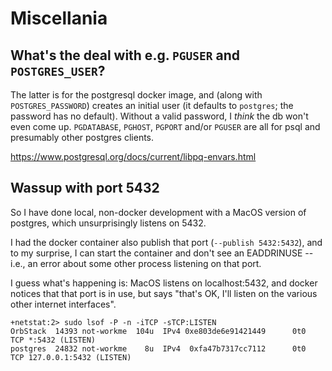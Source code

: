 # Miscellania
## What's the deal with e.g. `PGUSER` and `POSTGRES_USER`?

The latter is for the postgresql docker image, and (along with `POSTGRES_PASSWORD`) creates an initial user (it
defaults to `postgres`; the password has no default).  Without a valid password, I *think* the db won't even come up.
`PGDATABASE`, `PGHOST`, `PGPORT` and/or `PGUSER` are all for psql and presumably other postgres clients.

<https://www.postgresql.org/docs/current/libpq-envars.html>

## Wassup with port 5432

So I have done local, non-docker development with a MacOS version of postgres, which unsurprisingly listens on 5432.

I had the docker container also publish that port (`--publish 5432:5432`), and to my surprise, I can start the container and don't see an EADDRINUSE -- i.e., an error about some other process listening on that port.

I guess what's happening is: MacOS listens on localhost:5432, and docker notices that that port is in use, but says "that's OK, I'll listen on the various other internet interfaces".

```shell
+netstat:2> sudo lsof -P -n -iTCP -sTCP:LISTEN
OrbStack  14393 not-workme  104u  IPv4 0xe803de6e91421449      0t0  TCP *:5432 (LISTEN)
postgres  24832 not-workme    8u  IPv4  0xfa47b7317cc7112      0t0  TCP 127.0.0.1:5432 (LISTEN)
```
